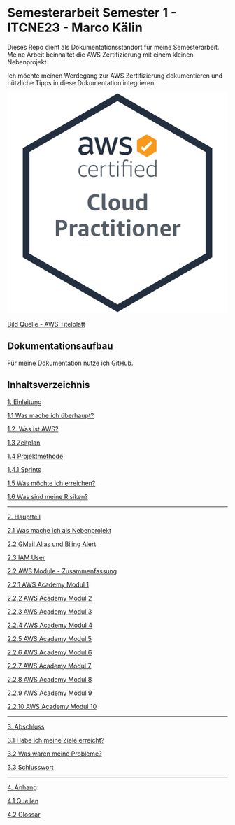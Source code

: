 # Semesterarbeit Semester 1 - ITCNE23 - Marco Kälin

Dieses Repo dient als Dokumentationsstandort für meine Semesterarbeit.
Meine Arbeit beinhaltet die AWS Zertifizierung mit einem kleinen Nebenprojekt.

Ich möchte meinen Werdegang zur AWS Zertifizierung dokumentieren und nützliche Tipps in diese Dokumentation integrieren.

![AWS Cloud Practitioner](Ressourcen/Bilder/AWS_Bilder/aws-certified-cloud-practitioner.png)

[Bild Quelle - AWS Titelblatt](./Anhang/quellen.md#aws-titelblatt)

## Dokumentationsaufbau

Für meine Dokumentation nutze ich GitHub.

## Inhaltsverzeichnis

[1. Einleitung](./Einleitung/README.md)

[1.1 Was mache ich überhaupt?](./Einleitung/projektidee.md)

[1.2. Was ist AWS?](./Einleitung/was_ist_aws.md)

[1.3 Zeitplan](./Einleitung/zeitplan.md)

[1.4 Projektmethode](./Einleitung/projektmethode.md)

[1.4.1 Sprints](./Einleitung/sprints.md)

[1.5 Was möchte ich erreichen?](./Einleitung/ziele.md)

[1.6 Was sind meine Risiken?](./Einleitung/risiken.md)

-----

[2. Hauptteil](./Hauptteil/README.md)

[2.1 Was mache ich als Nebenprojekt](./Hauptteil/Nebenprojekt/nebenprojekt.md)

[2.2 GMail Alias und Biling Alert](./Hauptteil/Nebenprojekt/gmail-alias_billing-alarm.md)

[2.3 IAM User](./Hauptteil/Nebenprojekt/iam_user_erstellen.md)

[2.2 AWS Module - Zusammenfassung](./Hauptteil/AWS_Academy_Module/modul_zusammenfassung.md)

[2.2.1 AWS Academy Modul 1](./Hauptteil/AWS_Academy_Module/modul1.md)

[2.2.2 AWS Academy Modul 2](./Hauptteil/AWS_Academy_Module/modul2.md)

[2.2.3 AWS Academy Modul 3](./Hauptteil/AWS_Academy_Module/modul3.md)

[2.2.4 AWS Academy Modul 4](./Hauptteil/AWS_Academy_Module/modul4.md)

[2.2.5 AWS Academy Modul 5](./Hauptteil/AWS_Academy_Module/modul5.md)

[2.2.6 AWS Academy Modul 6](./Hauptteil/AWS_Academy_Module/modul6.md)

[2.2.7 AWS Academy Modul 7](./Hauptteil/AWS_Academy_Module/modul7.md)

[2.2.8 AWS Academy Modul 8](./Hauptteil/AWS_Academy_Module/modul8.md)

[2.2.9 AWS Academy Modul 9](./Hauptteil/AWS_Academy_Module/modul9.md)

[2.2.10 AWS Academy Modul 10](./Hauptteil/AWS_Academy_Module/modul10.md)

-----

[3. Abschluss](./Schlussteil/README.md)

[3.1 Habe ich meine Ziele erreicht?](./Schlussteil/erreichte_ziele.md)

[3.2 Was waren meine Probleme?](./Schlussteil/probleme.md)

[3.3 Schlusswort](./Schlussteil/schlusswort.md)

-----

[4. Anhang](./Anhang/README.md)

[4.1 Quellen](./Anhang/quellen.md)

[4.2 Glossar](./Anhang/glossar.md)
